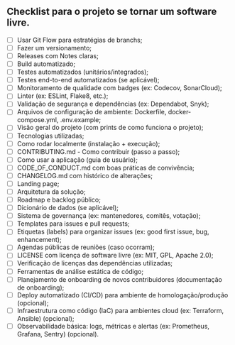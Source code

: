 ## Checklist para o projeto se tornar um software livre.

- [ ] Usar Git Flow para estratégias de branchs;  
- [ ] Fazer um versionamento;  
- [ ] Releases com Notes claras;  
- [ ] Build automatizado;  
- [ ] Testes automatizados (unitários/integrados);  
- [ ] Testes end-to-end automatizados (se aplicável);  
- [ ] Monitoramento de qualidade com badges (ex: Codecov, SonarCloud);  
- [ ] Linter (ex: ESLint, Flake8, etc.);  
- [ ] Validação de segurança e dependências (ex: Dependabot, Snyk);  
- [ ] Arquivos de configuração de ambiente: Dockerfile, docker-compose.yml, .env.example;  
- [ ] Visão geral do projeto (com prints de como funciona o projeto);  
- [ ] Tecnologias utilizadas;  
- [ ] Como rodar localmente (instalação + execução);  
- [ ] CONTRIBUTING.md - Como contribuir (passo a passo);  
- [ ] Como usar a aplicação (guia de usuário);  
- [ ] CODE_OF_CONDUCT.md com boas práticas de convivência;  
- [ ] CHANGELOG.md com histórico de alterações;  
- [ ] Landing page;  
- [ ] Arquitetura da solução;  
- [ ] Roadmap e backlog público;  
- [ ] Dicionário de dados (se aplicável);  
- [ ] Sistema de governança (ex: mantenedores, comitês, votação);  
- [ ] Templates para issues e pull requests;  
- [ ] Etiquetas (labels) para organizar issues (ex: good first issue, bug, enhancement);  
- [ ] Agendas públicas de reuniões (caso ocorram);  
- [ ] LICENSE com licença de software livre (ex: MIT, GPL, Apache 2.0);  
- [ ] Verificação de licenças das dependências utilizadas;  
- [ ] Ferramentas de análise estática de código;
- [ ] Planejamento de onboarding de novos contribuidores (documentação de onboarding);  
- [ ] Deploy automatizado (CI/CD) para ambiente de homologação/produção (opcional);
- [ ] Infraestrutura como código (IaC) para ambientes cloud (ex: Terraform, Ansible) (opcional); 
- [ ] Observabilidade básica: logs, métricas e alertas (ex: Prometheus, Grafana, Sentry) (opcional).  
